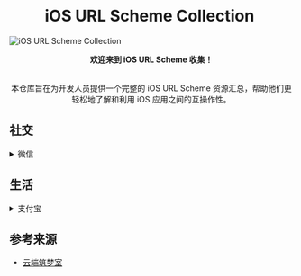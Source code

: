  <div align="center">
 
# iOS URL Scheme Collection 

</div>

![iOS URL Scheme Collection](https://assets.xmind.net/uploads/old-assets/img/URL%20Scheme%20Definition.png) 
 <div align="center">
**欢迎来到 iOS URL Scheme 收集！**
</div>
 <div align="center">
本仓库旨在为开发人员提供一个完整的 iOS URL Scheme 资源汇总，帮助他们更轻松地了解和利用 iOS 应用之间的互操作性。
</div>


## 社交
<details>
  <summary>微信</summary>


>微信是一款全方位的手机通讯应用，帮助你轻松连接全球好友。微信可以群聊、进行视频聊天、与好友一起玩游戏，以及分享自己的生活到朋友圈，让你感受耳目一新的移动生活方式。 **[App Store下载](https://apps.apple.com/cn/app/%E5%BE%AE%E4%BF%A1/id414478124)**   
  
  **[打开微信](https://nf404301.github.io/iOS-URL-Scheme-Collection/redirect.html?scheme=wechat)**  

      weixin:// 

  **[微信扫一扫](https://nf404301.github.io/iOS-URL-Scheme-Collection/redirect.html?scheme=scan)**   

      weixin://scanqrcode


</details>

## 生活
<details>
  <summary>支付宝</summary>
  

  >蚂蚁集团旗下支付宝，是全球领先的数字支付开放平台与服务业数字化开放平台，已经服务10亿用户。我们面向消费者、商家提供便捷、安全的数字支付服务，面向合作伙伴持续开放技术、产品，助力实现数字化升级。  **[App Store下载](https://apps.apple.com/cn/app/%E6%94%AF%E4%BB%98%E5%AE%9D-%E4%BE%BF%E6%8D%B7%E7%94%9F%E6%B4%BB-%E4%B8%80%E7%82%B9%E5%B0%B1%E5%A5%BD/id333206289)**  

  **[打开支付宝](https://nf404301.github.io/iOS-URL-Scheme-Collection/redirect.html?scheme=alipay)**  
  
      alipays://

  **[支付宝收款功能](https://nf404301.github.io/iOS-URL-Scheme-Collection/redirect.html?scheme=alipay_collect)**

      alipays://platformapi/startapp?appId=20000123

  **[支付宝扫一扫功能](https://nf404301.github.io/iOS-URL-Scheme-Collection/redirect.html?scheme=alipay_scan)**  

      alipays://platformapi/startapp?saId=10000007

  **[支付宝手机充值功能](https://nf404301.github.io/iOS-URL-Scheme-Collection/redirect.html?scheme=alipay_recharge)** 

      alipays://platformapi/startapp?saId=10000003

</details>







## 参考来源
* [云端筑梦室](https://www.ydzms.com/archives/58/)



